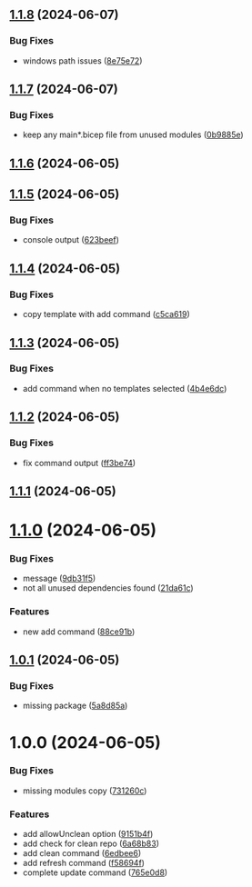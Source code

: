 ## [1.1.8](https://github.com/sinedied/azd-infra/compare/1.1.7...1.1.8) (2024-06-07)


### Bug Fixes

* windows path issues ([8e75e72](https://github.com/sinedied/azd-infra/commit/8e75e72dba44817d34b2c9190cc186296279822d))

## [1.1.7](https://github.com/sinedied/azd-infra/compare/1.1.6...1.1.7) (2024-06-07)


### Bug Fixes

* keep any main*.bicep file from unused modules ([0b9885e](https://github.com/sinedied/azd-infra/commit/0b9885e2cad25765af858dc9284674ba2c856ed2))

## [1.1.6](https://github.com/sinedied/azd-infra/compare/1.1.5...1.1.6) (2024-06-05)

## [1.1.5](https://github.com/sinedied/azd-infra/compare/1.1.4...1.1.5) (2024-06-05)


### Bug Fixes

* console output ([623beef](https://github.com/sinedied/azd-infra/commit/623beef423e48f89a601c1cd5e7a745ddc818669))

## [1.1.4](https://github.com/sinedied/azd-infra/compare/1.1.3...1.1.4) (2024-06-05)


### Bug Fixes

* copy template with add command ([c5ca619](https://github.com/sinedied/azd-infra/commit/c5ca619ae017236af5168fb6ebb62f3ccc07bf13))

## [1.1.3](https://github.com/sinedied/azd-infra/compare/1.1.2...1.1.3) (2024-06-05)


### Bug Fixes

* add command when no templates selected ([4b4e6dc](https://github.com/sinedied/azd-infra/commit/4b4e6dc6b3d4656a3b67765650daa49e667a0d25))

## [1.1.2](https://github.com/sinedied/azd-infra/compare/1.1.1...1.1.2) (2024-06-05)


### Bug Fixes

* fix command output ([ff3be74](https://github.com/sinedied/azd-infra/commit/ff3be74d51f782672ef239b62e9b786daa4690a0))

## [1.1.1](https://github.com/sinedied/azd-infra/compare/1.1.0...1.1.1) (2024-06-05)

# [1.1.0](https://github.com/sinedied/azd-infra/compare/1.0.1...1.1.0) (2024-06-05)


### Bug Fixes

* message ([9db31f5](https://github.com/sinedied/azd-infra/commit/9db31f5f8cd6a81fa62209c8ec6eef48eb5e192a))
* not all unused dependencies found ([21da61c](https://github.com/sinedied/azd-infra/commit/21da61c1e8e310432921c72fab35b817e796b682))


### Features

* new add command ([88ce91b](https://github.com/sinedied/azd-infra/commit/88ce91bd0ce3047d6fcab896f5acbd6a32e416eb))

## [1.0.1](https://github.com/sinedied/azd-infra/compare/1.0.0...1.0.1) (2024-06-05)


### Bug Fixes

* missing package ([5a8d85a](https://github.com/sinedied/azd-infra/commit/5a8d85a5bb466b5a7160ddd55434f0e89de2bb3e))

# 1.0.0 (2024-06-05)


### Bug Fixes

* missing modules copy ([731260c](https://github.com/sinedied/azd-infra/commit/731260cc434dca853b005993e948200dd407a389))


### Features

* add allowUnclean option ([9151b4f](https://github.com/sinedied/azd-infra/commit/9151b4f4a4eb52e7a832a6ce60286a551a28bbe6))
* add check for clean repo ([6a68b83](https://github.com/sinedied/azd-infra/commit/6a68b835ea6d78d07f0640e239d9f45c128d3aa2))
* add clean command ([6edbee6](https://github.com/sinedied/azd-infra/commit/6edbee69a37360f2691ef5899fba5d43d1900d1b))
* add refresh command ([f58694f](https://github.com/sinedied/azd-infra/commit/f58694f6e5f3a1059ea19127a0fe3c3371841e77))
* complete update command ([765e0d8](https://github.com/sinedied/azd-infra/commit/765e0d8cd137734fb0020fb612a0e90d88bac1a4))
